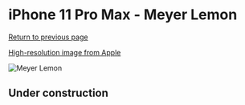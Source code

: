 # iPhone 11 Pro Max - Meyer Lemon

[Return to previous page](/iphone_11)

[High-resolution image from Apple](https://store.storeimages.cdn-apple.com/8756/as-images.apple.com/is/MX0A2?wid=4500&hei=4500&fmt=png)

<div style="width: 500px"><img src="/almost_uncompressed/MX0A2.webp" alt="Meyer Lemon"></div>

## Under construction
